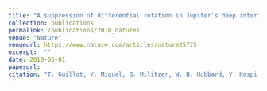 ```yaml
---
title: "A suppression of differential rotation in Jupiter’s deep interior"
collection: publications
permalink: /publications/2018_nature1
venue: "Nature"
venueurl: https://www.nature.com/articles/nature25775
excerpt:  ""
date: 2018-05-01
paperurl: 
citation: "T. Guillot, Y. Miguel, B. Militzer, W. B. Hubbard, Y. Kaspi, E. Galanti, H. Cao, R. Helled, <b>S. M. Wahl</b>, L. Iess, W. M. Folkner, D. J. Stevenson, J. I. Lunine, D. R. Reese, A. Biekman, M. Parisi, D. Durante, J. E. P. Connerney, S. M. Levin & S. J. Bolton, <i>Nature</i>, 555 (2018) 227."
---
```



